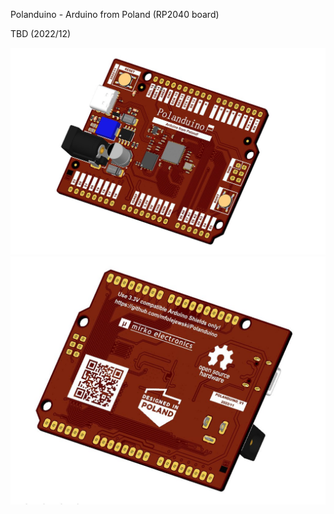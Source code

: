 Polanduino - Arduino from Poland (RP2040 board)

TBD (2022/12)

![Screenshot](Pictures/pl1.jfif)
![Screenshot](Pictures/pl2.jfif)
